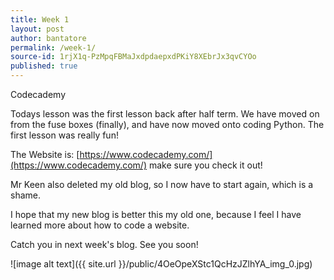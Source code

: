 ```yaml
---
title: Week 1
layout: post
author: bantatore
permalink: /week-1/
source-id: 1rjX1q-PzMpqFBMaJxdpdaepxdPKiY8XEbrJx3qvCYOo
published: true
---
```

Codecademy 

Todays lesson was the first lesson back after half term. We have moved on from the fuse boxes (finally), and have now moved onto coding Python. The first lesson was really fun! 

The Website is: [https://www.codecademy.com/](https://www.codecademy.com/) make sure you check it out!

Mr Keen also deleted my old blog, so I now have to start again, which is a shame. 

I hope that my new blog is better this my old one, because I feel I have learned more about how to code a website. 

Catch you in next week's blog. See you soon!

![image alt text]({{ site.url }}/public/4OeOpeXStc1QcHzJZlhYA_img_0.jpg)

